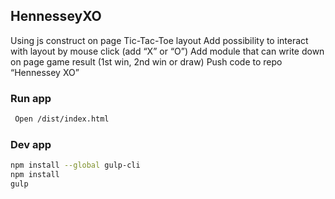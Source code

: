 ## HennesseyXO
  Using js construct on page Tic-Tac-Toe layout
Add possibility to interact with layout by mouse click (add “X” or “O”)
Add module that can write down on page game result (1st win, 2nd win or draw)
Push code to repo “Hennessey XO”

### Run app
```sh
 Open /dist/index.html
```

### Dev app
```sh
npm install --global gulp-cli
npm install
gulp
```
